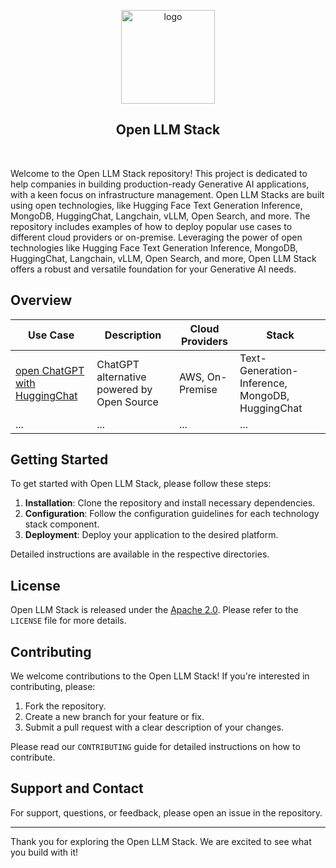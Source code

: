 <p align="center">
  <picture>
    <img alt="logo" src="./logo" height="150" style="max-width: 100%;">
  </picture>
</p>
<h2 align="center">
    Open LLM Stack
</h2>
<br>

Welcome to the Open LLM Stack repository! This project is dedicated to help companies in building production-ready Generative AI applications, with a keen focus on infrastructure management. Open LLM Stacks are built using open technologies, like Hugging Face Text Generation Inference, MongoDB, HuggingChat, Langchain, vLLM, Open Search, and more. The repository includes examples of how to deploy popular use cases to different cloud providers or on-premise.
Leveraging the power of open technologies like Hugging Face Text Generation Inference, MongoDB, HuggingChat, Langchain, vLLM, Open Search, and more, Open LLM Stack offers a robust and versatile foundation for your Generative AI needs.

##  Overview

| Use Case | Description | Cloud Providers | Stack |
|----------|-------------|-----------------|------------|
| [open ChatGPT with HuggingChat]() | ChatGPT alternative powered by Open Source | AWS, On-Premise | Text-Generation-Inference, MongoDB, HuggingChat |
| ...      | ...         | ...             | ...        |

## Getting Started

To get started with Open LLM Stack, please follow these steps:

1. **Installation**: Clone the repository and install necessary dependencies.
2. **Configuration**: Follow the configuration guidelines for each technology stack component.
3. **Deployment**: Deploy your application to the desired platform.

Detailed instructions are available in the respective directories.

## License

Open LLM Stack is released under the [Apache 2.0](./LICENSE). Please refer to the `LICENSE` file for more details.

## Contributing

We welcome contributions to the Open LLM Stack! If you're interested in contributing, please:

1. Fork the repository.
2. Create a new branch for your feature or fix.
3. Submit a pull request with a clear description of your changes.

Please read our `CONTRIBUTING` guide for detailed instructions on how to contribute.

## Support and Contact

For support, questions, or feedback, please open an issue in the repository.

---

Thank you for exploring the Open LLM Stack. We are excited to see what you build with it!
